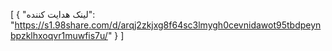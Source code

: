 [
  {
    "لینک هدایت کننده": "https://s1.98share.com/d/arqj2zkjxg8f64sc3lmygh0cevnidawot95tbdpeynbpzklhxoqvr1muwfis7u/"
  }
]
